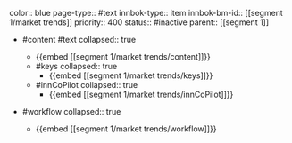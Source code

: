 color:: blue
page-type:: #text
innbok-type:: item
innbok-bm-id:: [[segment 1/market trends]]
priority:: 400
status:: #inactive
parent:: [[segment 1]]

- #content #text
  collapsed:: true
	- {{embed [[segment 1/market trends/content]]}}
  - #keys
    collapsed:: true
	  - {{embed [[segment 1/market trends/keys]]}}
  - #innCoPilot
    collapsed:: true
	  - {{embed [[segment 1/market trends/innCoPilot]]}}

- #workflow
  collapsed:: true
	- {{embed [[segment 1/market trends/workflow]]}}

